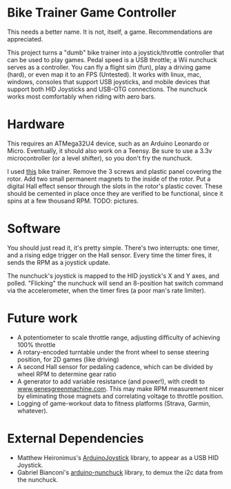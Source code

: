 # Bike Trainer Game Controller

This needs a better name. It is not, itself, a game. Recommendations are appreciated.

This project turns a "dumb" bike trainer into a joystick/throttle controller that can be used to play games. Pedal speed is a USB throttle; a Wii nunchuck serves as a controller. You can fly a flight sim (fun), play a driving game (hard), or even map it to an FPS (Untested). It works with linux, mac, windows, consoles that support USB joysticks, and mobile devices that support both HID Joysticks and USB-OTG connections. The nunchuck works most comfortably when riding with aero bars.

# Hardware

This requires an ATMega32U4 device, such as an Arduino Leonardo or Micro. Eventually, it should also work on a Teensy. Be sure to use a 3.3v microcontroller (or a level shifter), so you don't fry the nunchuck.

I used [this](http://a.co/gge61I9) bike trainer. Remove the 3 screws and plastic panel covering the rotor. Add two small permanent magnets to the inside of the rotor. Put a digital Hall effect sensor through the slots in the rotor's plastic cover. These should be cemented in place once they are verified to be functional, since it spins at a few thousand RPM. TODO: pictures.

# Software

You should just read it, it's pretty simple. There's two interrupts: one timer, and a rising edge trigger on the Hall sensor. Every time the timer fires, it sends the RPM as a joystick update.

The nunchuck's joystick is mapped to the HID joystick's X and Y axes, and polled. "Flicking" the nunchuck will send an 8-position hat switch command via the accelerometer, when the timer fires (a poor man's rate limiter). 

# Future work
- A potentiometer to scale throttle range, adjusting difficulty of achieving 100% throttle
- A rotary-encoded turntable under the front wheel to sense steering position, for 2D games (like driving)
- A second Hall sensor for pedaling cadence, which can be divided by wheel RPM to determine gear ratio
- A generator to add variable resistance (and power!), with credit to www.genesgreenmachine.com. This may make RPM measurement nicer by eliminating those magnets and correlating voltage to throttle position.
- Logging of game-workout data to fitness platforms (Strava, Garmin, whatever). 

# External Dependencies
- Matthew Heironimus's [ArduinoJoystick](https://github.com/MHeironimus/ArduinoJoystickLibrary) library, to appear as a USB HID Joystick.
- Gabriel Bianconi's [arduino-nunchuck](https://github.com/GabrielBianconi/arduino-nunchuk) library, to demux the i2c data from the nunchuck.
